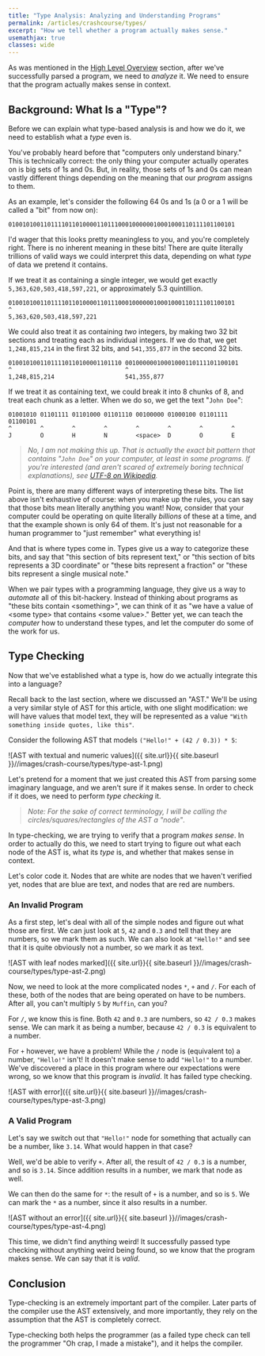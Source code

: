 ```yaml
---
title: "Type Analysis: Analyzing and Understanding Programs"
permalink: /articles/crashcourse/types/
excerpt: "How we tell whether a program actually makes sense."
usemathjax: true
classes: wide
---
```


As was mentioned in the [High Level Overview](/articles/crashcourse/high_level/) section, after we've successfully parsed a program, we need to *analyze* it. We need to ensure that the program actually makes sense in context. 

## Background: What Is a "Type"?

Before we can explain what type-based analysis is and how we do it, we need to establish what a *type* even is. 

You've probably heard before that "computers only understand binary." This is technically correct: the only thing your computer actually operates on is big sets of 1s and 0s. But, in reality, those sets of 1s and 0s can mean vastly different things depending on the meaning that our *program* assigns to them. 

As an example, let's consider the following 64 0s and 1s (a 0 or a 1 will be called a "bit" from now on):

~~~
0100101001101111011010000110111000100000010001000110111101100101
~~~

I'd wager that this looks pretty meaningless to you, and you're completely right. There is no inherent meaning in these bits! There are quite literally trillions of valid ways we could interpret this data, depending on what *type* of data we pretend it contains. 

If we treat it as containing a single integer, we would get exactly `5,363,620,503,418,597,221`, or approximately 5.3 quintillion.

~~~
0100101001101111011010000110111000100000010001000110111101100101
^                                
5,363,620,503,418,597,221                  
~~~

We could also treat it as containing *two* integers, by making two 32 bit sections and treating each as individual integers. If we do that, we get `1,248,815,214` in the first 32 bits, and `541,355,877` in the second 32 bits.

~~~
01001010011011110110100001101110 00100000010001000110111101100101
^                                ^
1,248,815,214                    541,355,877
~~~

If we treat it as containing text, we could break it into 8 chunks of 8, and treat each chunk as a letter. When we do so, we get the text "`John Doe`":

~~~
01001010 01101111 01101000 01101110 00100000 01000100 01101111 01100101
^        ^        ^        ^        ^        ^        ^        ^
J        O        H        N        <space>  D        O        E
~~~

> *No, I am not making this up. That is actually the exact bit pattern that contains "`John Doe`" on your computer, at least in some programs. If you're interested (and aren't scared of extremely boring technical explanations), see [UTF-8 on Wikipedia](https://en.wikipedia.org/wiki/UTF-8).*

Point is, there are many different ways of interpreting these bits. The list above isn't exhaustive of course: when you make up the rules, you can say that those bits mean literally anything you want! Now, consider that your computer could be operating on quite literally *billions* of these at a time, and that the example shown is only 64 of them. It's just not reasonable for a human programmer to "just remember" what everything is! 

And that is where types come in. Types give us a way to categorize these bits, and say that "this section of bits represent text," or "this section of bits represents a 3D coordinate" or "these bits represent a fraction" or "these bits represent a single musical note." 

When we pair types with a programming language, they give us a way to *automate* all of this bit-hackery. Instead of thinking about programs as "these bits contain \<something\>", we can think of it as "we have a value of \<some type\> that contains \<some value\>." Better yet, we can teach the *computer* how to understand these types, and let the computer do some of the work for us.  

## Type Checking

Now that we've established what a type is, how do we actually integrate this into a language? 

Recall back to the last section, where we discussed an "AST." We'll be using a very similar style of AST for this article, 
with one slight modification: we will have values that model text, they will be represented as a value `"With something inside quotes, like this"`.

Consider the following AST that models `("Hello!" + (42 / 0.3)) * 5`: 

![AST with textual and numeric values]({{ site.url}}{{ site.baseurl }}//images/crash-course/types/type-ast-1.png)

Let's pretend for a moment that we just created this AST from parsing some imaginary language, and we aren't sure if it makes sense. In order to check if it does, we need to perform *type checking* it. 

> *Note: For the sake of correct terminology, I will be calling the circles/squares/rectangles of the AST a "node"*.

In type-checking, we are trying to verify that a program *makes sense*. In order to actually do this, we need to start
trying to figure out what each node of the AST is, what its *type* is, and whether that makes sense in context.

Let's color code it. Nodes that are white are nodes that we haven't verified yet, nodes that are blue are text, and nodes
that are red are numbers. 

### An Invalid Program

As a first step, let's deal with all of the simple nodes and figure out what those are first. We can just look at `5`, 
`42` and `0.3` and tell that they are numbers, so we mark them as such. We can also look at `"Hello!"` and see that it is
quite obviously not a number, so we mark it as text.

![AST with leaf nodes marked]({{ site.url}}{{ site.baseurl }}//images/crash-course/types/type-ast-2.png)

Now, we need to look at the more complicated nodes `*`, `+` and `/`. For each of these, both of the nodes
that are being operated on have to be numbers. After all, you can't multiply `5` by `Muffin`, can you?

For `/`, we know this is fine. Both `42` and `0.3` are numbers, so `42 / 0.3` makes sense. We can mark it as
being a number, because `42 / 0.3` is equivalent to a number. 

For `+` however, we have a problem! While the `/` node is (equivalent to) a number, `"Hello!"` isn't! It doesn't
make sense to add `"Hello!"` to a number. We've discovered a place in this program where our expectations were wrong, 
so we know that this program is *invalid*. It has failed type checking. 

![AST with error]({{ site.url}}{{ site.baseurl }}//images/crash-course/types/type-ast-3.png)

### A Valid Program

Let's say we switch out that `"Hello!"` node for something that
actually can be a number, like `3.14`. What would happen in that case?

Well, we'd be able to verify `+`. After all, the result of `42 / 0.3` is a number, and so is `3.14`. Since addition results in a number, we mark that node as well. 

We can then do the same for `*`: the result of `+` is a number, and so is `5`. We can mark the `*` as a number, since it also results in a number.

![AST without an error]({{ site.url}}{{ site.baseurl }}//images/crash-course/types/type-ast-4.png)

This time, we didn't find anything weird! It successfully passed type checking without anything weird being found, so we know that the program makes sense. We can say that it is *valid*.

## Conclusion

Type-checking is an extremely important part of the compiler. Later parts of the compiler use the AST extensively, and more importantly, they rely on the assumption that the AST is completely correct. 

Type-checking both helps the programmer (as a failed type check can tell the programmer "Oh crap, I made a mistake"), and it helps the compiler. 
